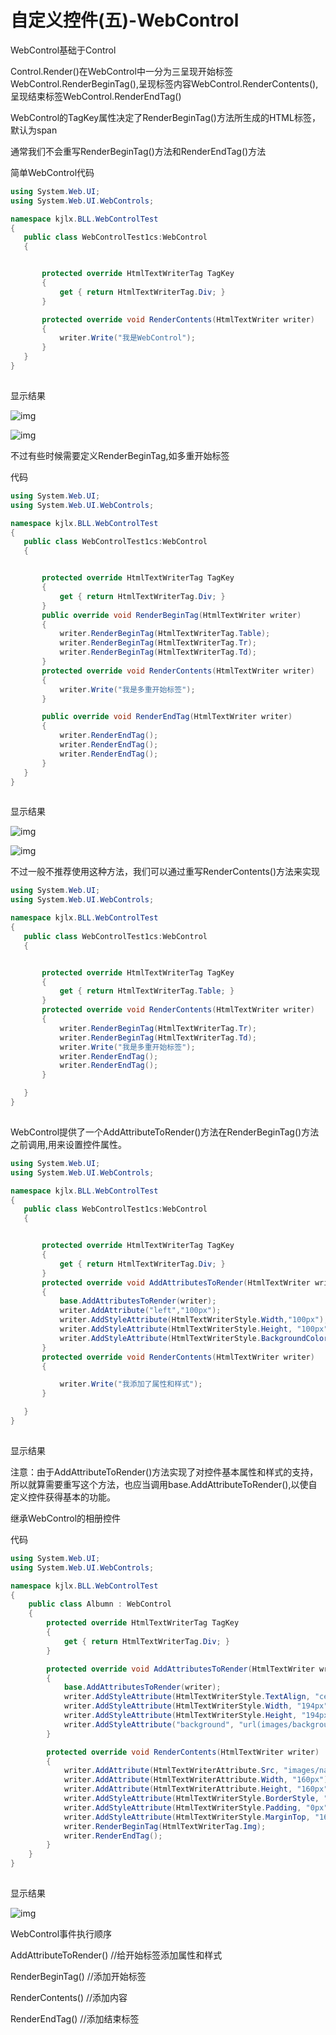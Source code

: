# 自定义控件(五)-WebControl

WebControl基础于Control

Control.Render()在WebControl中一分为三呈现开始标签WebControl.RenderBeginTag(),呈现标签内容WebControl.RenderContents(),呈现结束标签WebControl.RenderEndTag()

WebControl的TagKey属性决定了RenderBeginTag()方法所生成的HTML标签，默认为span

通常我们不会重写RenderBeginTag()方法和RenderEndTag()方法

简单WebControl代码



```csharp
using System.Web.UI;
using System.Web.UI.WebControls;

namespace kjlx.BLL.WebControlTest
{
   public class WebControlTest1cs:WebControl
   {


       protected override HtmlTextWriterTag TagKey
       {
           get { return HtmlTextWriterTag.Div; }
       }

       protected override void RenderContents(HtmlTextWriter writer)
       {
           writer.Write("我是WebControl");
       }
   }
}
```

![点击并拖拽以移动](data:image/gif;base64,R0lGODlhAQABAPABAP///wAAACH5BAEKAAAALAAAAAABAAEAAAICRAEAOw==)

显示结果



![img](https://pzy-images.oss-cn-hangzhou.aliyuncs.com/img/202206210853237.png)![点击并拖拽以移动](data:image/gif;base64,R0lGODlhAQABAPABAP///wAAACH5BAEKAAAALAAAAAABAAEAAAICRAEAOw==)

![img](https://pzy-images.oss-cn-hangzhou.aliyuncs.com/img/202206210853269.png)![点击并拖拽以移动](data:image/gif;base64,R0lGODlhAQABAPABAP///wAAACH5BAEKAAAALAAAAAABAAEAAAICRAEAOw==)



不过有些时候需要定义RenderBeginTag,如多重开始标签

代码



```csharp
using System.Web.UI;
using System.Web.UI.WebControls;

namespace kjlx.BLL.WebControlTest
{
   public class WebControlTest1cs:WebControl
   {


       protected override HtmlTextWriterTag TagKey
       {
           get { return HtmlTextWriterTag.Div; }
       }
       public override void RenderBeginTag(HtmlTextWriter writer)
       {
           writer.RenderBeginTag(HtmlTextWriterTag.Table);
           writer.RenderBeginTag(HtmlTextWriterTag.Tr);
           writer.RenderBeginTag(HtmlTextWriterTag.Td);
       }
       protected override void RenderContents(HtmlTextWriter writer)
       {
           writer.Write("我是多重开始标签");
       }

       public override void RenderEndTag(HtmlTextWriter writer)
       {
           writer.RenderEndTag();
           writer.RenderEndTag();
           writer.RenderEndTag();
       }
   }
}
```

![点击并拖拽以移动](data:image/gif;base64,R0lGODlhAQABAPABAP///wAAACH5BAEKAAAALAAAAAABAAEAAAICRAEAOw==)

显示结果



![img](https://pzy-images.oss-cn-hangzhou.aliyuncs.com/img/202206210853227.png)![点击并拖拽以移动](data:image/gif;base64,R0lGODlhAQABAPABAP///wAAACH5BAEKAAAALAAAAAABAAEAAAICRAEAOw==)

![img](https://pzy-images.oss-cn-hangzhou.aliyuncs.com/img/202206210853272.png)![点击并拖拽以移动](data:image/gif;base64,R0lGODlhAQABAPABAP///wAAACH5BAEKAAAALAAAAAABAAEAAAICRAEAOw==)

 

不过一般不推荐使用这种方法，我们可以通过重写RenderContents()方法来实现



```csharp
using System.Web.UI;
using System.Web.UI.WebControls;

namespace kjlx.BLL.WebControlTest
{
   public class WebControlTest1cs:WebControl
   {


       protected override HtmlTextWriterTag TagKey
       {
           get { return HtmlTextWriterTag.Table; }
       }
       protected override void RenderContents(HtmlTextWriter writer)
       {
           writer.RenderBeginTag(HtmlTextWriterTag.Tr);
           writer.RenderBeginTag(HtmlTextWriterTag.Td);
           writer.Write("我是多重开始标签");
           writer.RenderEndTag();
           writer.RenderEndTag();
       }

   }
}
```

![点击并拖拽以移动](data:image/gif;base64,R0lGODlhAQABAPABAP///wAAACH5BAEKAAAALAAAAAABAAEAAAICRAEAOw==)



WebControl提供了一个AddAttributeToRender()方法在RenderBeginTag()方法之前调用,用来设置控件属性。





```csharp
using System.Web.UI;
using System.Web.UI.WebControls;

namespace kjlx.BLL.WebControlTest
{
   public class WebControlTest1cs:WebControl
   {


       protected override HtmlTextWriterTag TagKey
       {
           get { return HtmlTextWriterTag.Div; }
       }
       protected override void AddAttributesToRender(HtmlTextWriter writer)
       {
           base.AddAttributesToRender(writer);
           writer.AddAttribute("left","100px");
           writer.AddStyleAttribute(HtmlTextWriterStyle.Width,"100px");
           writer.AddStyleAttribute(HtmlTextWriterStyle.Height, "100px");
           writer.AddStyleAttribute(HtmlTextWriterStyle.BackgroundColor, "red");
       }
       protected override void RenderContents(HtmlTextWriter writer)
       {

           writer.Write("我添加了属性和样式");
       }

   }
}
```

![点击并拖拽以移动](data:image/gif;base64,R0lGODlhAQABAPABAP///wAAACH5BAEKAAAALAAAAAABAAEAAAICRAEAOw==)


 显示结果





注意：由于AddAttributeToRender()方法实现了对控件基本属性和样式的支持，所以就算需要重写这个方法，也应当调用base.AddAttributeToRender(),以使自定义控件获得基本的功能。



继承WebControl的相册控件

代码



```csharp
using System.Web.UI;
using System.Web.UI.WebControls;

namespace kjlx.BLL.WebControlTest
{
    public class Albumn : WebControl
    {
        protected override HtmlTextWriterTag TagKey
        {
            get { return HtmlTextWriterTag.Div; }
        }

        protected override void AddAttributesToRender(HtmlTextWriter writer)
        {
            base.AddAttributesToRender(writer);
            writer.AddStyleAttribute(HtmlTextWriterStyle.TextAlign, "center");
            writer.AddStyleAttribute(HtmlTextWriterStyle.Width, "194px");
            writer.AddStyleAttribute(HtmlTextWriterStyle.Height, "194px");
            writer.AddStyleAttribute("background", "url(images/background.gif) no-repeat left");
        }

        protected override void RenderContents(HtmlTextWriter writer)
        {
            writer.AddAttribute(HtmlTextWriterAttribute.Src, "images/nature.jpg");
            writer.AddAttribute(HtmlTextWriterAttribute.Width, "160px");
            writer.AddAttribute(HtmlTextWriterAttribute.Height, "160px");
            writer.AddStyleAttribute(HtmlTextWriterStyle.BorderStyle, "none");
            writer.AddStyleAttribute(HtmlTextWriterStyle.Padding, "0px");
            writer.AddStyleAttribute(HtmlTextWriterStyle.MarginTop, "16px");
            writer.RenderBeginTag(HtmlTextWriterTag.Img);
            writer.RenderEndTag();
        }
    }
}
```

![点击并拖拽以移动](data:image/gif;base64,R0lGODlhAQABAPABAP///wAAACH5BAEKAAAALAAAAAABAAEAAAICRAEAOw==)


 显示结果



![img](https://pzy-images.oss-cn-hangzhou.aliyuncs.com/img/202206210853286.png)![点击并拖拽以移动](data:image/gif;base64,R0lGODlhAQABAPABAP///wAAACH5BAEKAAAALAAAAAABAAEAAAICRAEAOw==)

WebControl事件执行顺序

AddAttributeToRender()   //给开始标签添加属性和样式

RenderBeginTag()       //添加开始标签

RenderContents()      //添加内容

RenderEndTag()       //添加结束标签